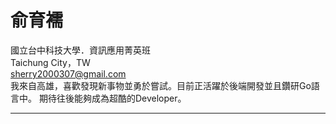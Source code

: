 # 俞育襦

國立台中科技大學．資訊應用菁英班<br>
Taichung City，TW<br>
sherry2000307@gmail.com<br>
我來自高雄，喜歡發現新事物並勇於嘗試。目前正活躍於後端開發並且鑽研Go語言中。 期待往後能夠成為超酷的Developer。<br>
<hr>
